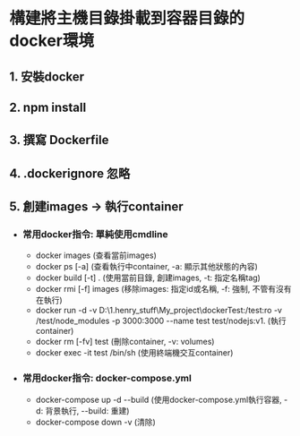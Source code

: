 # 構建將主機目錄掛載到容器目錄的docker環境

## 1. 安裝docker
## 2. npm install
## 3. 撰寫 Dockerfile
## 4. .dockerignore 忽略
## 5. 創建images -> 執行container
- ### 常用docker指令: 單純使用cmdline
    - docker images (查看當前images)
    - docker ps [-a] (查看執行中container, -a: 顯示其他狀態的內容)
    - docker build [-t] . (使用當前目錄, 創建images, -t: 指定名稱tag)
    - docker rmi [-f] images (移除images: 指定id或名稱, -f: 強制, 不管有沒有在執行)
    - docker run -d -v D:\1.henry_stuff\My_project\dockerTest:/test:ro -v /test/node_modules -p 3000:3000 --name test test/nodejs:v1. (執行container)
    - docker rm [-fv] test (刪除container, -v: volumes)
    - docker exec -it test /bin/sh (使用終端機交互container)
- ### 常用docker指令: docker-compose.yml
    - docker-compose up -d --build (使用docker-compose.yml執行容器, -d: 背景執行, --build: 重建)
    - docker-compose down -v (清除)